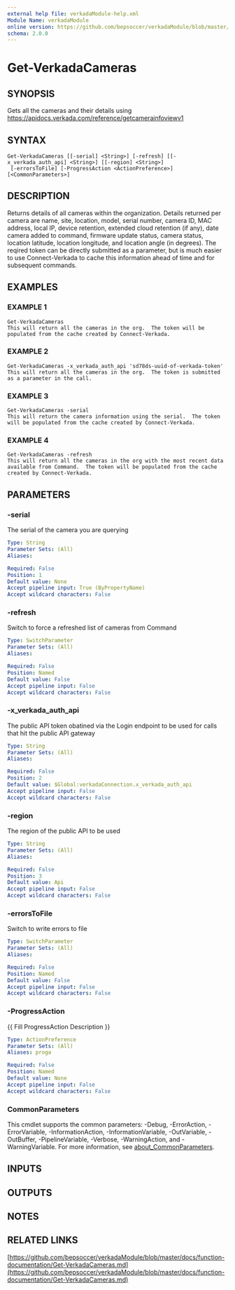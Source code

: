 ```yaml
---
external help file: verkadaModule-help.xml
Module Name: verkadaModule
online version: https://github.com/bepsoccer/verkadaModule/blob/master/docs/function-documentation/Get-VerkadaCameras.md
schema: 2.0.0
---
```


# Get-VerkadaCameras

## SYNOPSIS
Gets all the cameras and their details using https://apidocs.verkada.com/reference/getcamerainfoviewv1

## SYNTAX

```
Get-VerkadaCameras [[-serial] <String>] [-refresh] [[-x_verkada_auth_api] <String>] [[-region] <String>]
 [-errorsToFile] [-ProgressAction <ActionPreference>] [<CommonParameters>]
```

## DESCRIPTION
Returns details of all cameras within the organization.
Details returned per camera are name, site, location, model, serial number, camera ID, MAC address, local IP, device retention, extended cloud retention (if any), date camera added to command, firmware update status, camera status, location latitude, location longitude, and location angle (in degrees).
The reqired token can be directly submitted as a parameter, but is much easier to use Connect-Verkada to cache this information ahead of time and for subsequent commands.

## EXAMPLES

### EXAMPLE 1
```
Get-VerkadaCameras
This will return all the cameras in the org.  The token will be populated from the cache created by Connect-Verkada.
```

### EXAMPLE 2
```
Get-VerkadaCameras -x_verkada_auth_api 'sd78ds-uuid-of-verkada-token'
This will return all the cameras in the org.  The token is submitted as a parameter in the call.
```

### EXAMPLE 3
```
Get-VerkadaCameras -serial
This will return the camera information using the serial.  The token will be populated from the cache created by Connect-Verkada.
```

### EXAMPLE 4
```
Get-VerkadaCameras -refresh
This will return all the cameras in the org with the most recent data available from Command.  The token will be populated from the cache created by Connect-Verkada.
```

## PARAMETERS

### -serial
The serial of the camera you are querying

```yaml
Type: String
Parameter Sets: (All)
Aliases:

Required: False
Position: 1
Default value: None
Accept pipeline input: True (ByPropertyName)
Accept wildcard characters: False
```

### -refresh
Switch to force a refreshed list of cameras from Command

```yaml
Type: SwitchParameter
Parameter Sets: (All)
Aliases:

Required: False
Position: Named
Default value: False
Accept pipeline input: False
Accept wildcard characters: False
```

### -x_verkada_auth_api
The public API token obatined via the Login endpoint to be used for calls that hit the public API gateway

```yaml
Type: String
Parameter Sets: (All)
Aliases:

Required: False
Position: 2
Default value: $Global:verkadaConnection.x_verkada_auth_api
Accept pipeline input: False
Accept wildcard characters: False
```

### -region
The region of the public API to be used

```yaml
Type: String
Parameter Sets: (All)
Aliases:

Required: False
Position: 3
Default value: Api
Accept pipeline input: False
Accept wildcard characters: False
```

### -errorsToFile
Switch to write errors to file

```yaml
Type: SwitchParameter
Parameter Sets: (All)
Aliases:

Required: False
Position: Named
Default value: False
Accept pipeline input: False
Accept wildcard characters: False
```

### -ProgressAction
{{ Fill ProgressAction Description }}

```yaml
Type: ActionPreference
Parameter Sets: (All)
Aliases: proga

Required: False
Position: Named
Default value: None
Accept pipeline input: False
Accept wildcard characters: False
```

### CommonParameters
This cmdlet supports the common parameters: -Debug, -ErrorAction, -ErrorVariable, -InformationAction, -InformationVariable, -OutVariable, -OutBuffer, -PipelineVariable, -Verbose, -WarningAction, and -WarningVariable. For more information, see [about_CommonParameters](http://go.microsoft.com/fwlink/?LinkID=113216).

## INPUTS

## OUTPUTS

## NOTES

## RELATED LINKS

[https://github.com/bepsoccer/verkadaModule/blob/master/docs/function-documentation/Get-VerkadaCameras.md](https://github.com/bepsoccer/verkadaModule/blob/master/docs/function-documentation/Get-VerkadaCameras.md)

